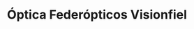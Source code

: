 ---
title: "Óptica Federópticos Visionfiel"
url: /penafiel/optica-federopticos-visionfiel/
shop: Optiker
---